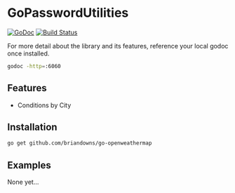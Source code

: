 # GoPasswordUtilities

[![GoDoc](https://godoc.org/github.com/briandowns/go-openweathermap?status.svg)](https://godoc.org/github.com/briandowns/go-openweathermap) [![Build Status](https://travis-ci.org/briandowns/go-openweathermap.svg?branch=master)](https://travis-ci.org/briandowns/go-openweathermap)


For more detail about the library and its features, reference your local godoc once installed.

```bash
godoc -http=:6060
```

## Features 

- Conditions by City


## Installation

```bash
go get github.com/briandowns/go-openweathermap
```

## Examples

None yet...